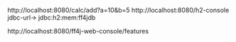 http://localhost:8080/calc/add?a=10&b=5
http://localhost:8080/h2-console
jdbc-url-> jdbc:h2:mem:ff4jdb

http://localhost:8080/ff4j-web-console/features
